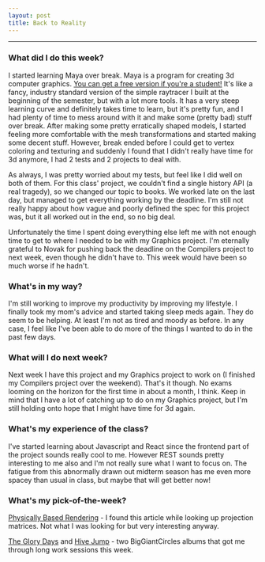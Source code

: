 ```yaml
---
layout: post
title: Back to Reality
---
```


***

### What did I do this week? ###

I started learning Maya over break. Maya is a program for creating 3d computer graphics. [You can get a free version if you're a student!](http://www.autodesk.com/education/free-software/featured) It's like a fancy, industry standard version of the simple raytracer I built at the beginning of the semester, but with a lot more tools. It has a very steep learning curve and definitely takes time to learn, but it's pretty fun, and I had plenty of time to mess around with it and make some (pretty bad) stuff over break. After making some pretty erratically shaped models, I started feeling more comfortable with the mesh transformations and started making some decent stuff. However, break ended before I could get to vertex coloring and texturing and suddenly I found that I didn't really have time for 3d anymore, I had 2 tests and 2 projects to deal with. 

As always, I was pretty worried about my tests, but feel like I did well on both of them. For this class' project, we couldn't find a single history API (a real tragedy), so we changed our topic to books. We worked late on the last day, but managed to get everything working by the deadline. I'm still not really happy about how vague and poorly defined the spec for this project was, but it all worked out in the end, so no big deal. 

Unfortunately the time I spent doing everything else left me with not enough time to get to where I needed to be with my Graphics project. I'm eternally grateful to Novak for pushing back the deadline on the Compilers project to next week, even though he didn't have to. This week would have been so much worse if he hadn't. 


### What's in my way? ###

I'm still working to improve my productivity by improving my lifestyle. I finally took my mom's advice and started taking sleep meds again. They do seem to be helping. At least I'm not as tired and moody as before. In any case, I feel like I've been able to do more of the things I wanted to do in the past few days. 


### What will I do next week? ###

Next week I have this project and my Graphics project to work on (I finished my Compilers project over the weekend).  That's it though. No exams looming on the horizon for the first time in about a month, I think. Keep in mind that I have a lot of catching up to do on my Graphics project, but I'm still holding onto hope that I might have time for 3d again.


### What's my experience of the class? ###

I've started learning about Javascript and React since the frontend part of the project sounds really cool to me. However REST sounds pretty interesting to me also and I'm not really sure what I want to focus on. The fatigue from this abnormally drawn out midterm season has me even more spacey than usual in class, but maybe that will get better now!

### What's my pick-of-the-week? ###
[Physically Based Rendering](http://www.codinglabs.net/article_physically_based_rendering.aspx) - I found this article while looking up projection matrices. Not what I was looking for but very interesting anyway.

[The Glory Days](http://music.biggiantcircles.com/album/the-glory-days) and [Hive Jump](http://music.biggiantcircles.com/album/hive-jump) - two BigGiantCircles albums that got me through long work sessions this week.